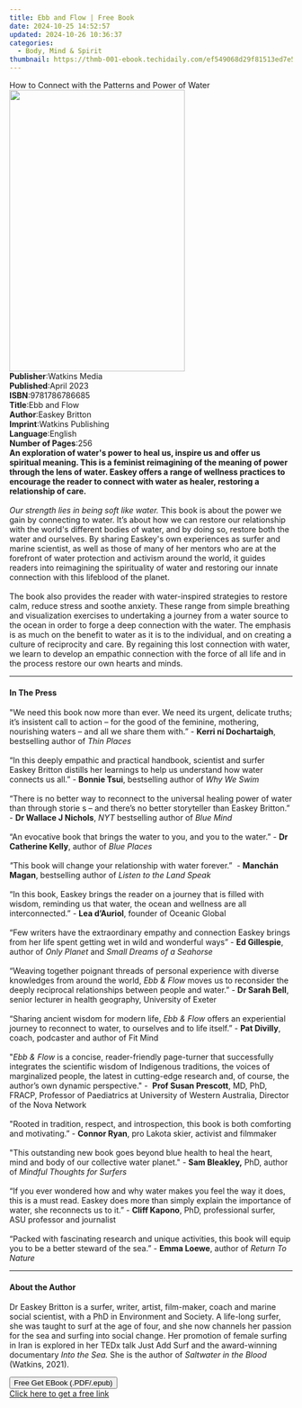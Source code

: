 ```yaml
---
title: Ebb and Flow | Free Book
date: 2024-10-25 14:52:57
updated: 2024-10-26 10:36:37
categories:
  - Body, Mind & Spirit
thumbnail: https://thmb-001-ebook.techidaily.com/ef549068d29f81513ed7e592fec7e47e59f18d80c83a404a29f9e020f144d022.jpg
---
```

<main id="book-container">
  <div class="flex flex-col">
    <div class="book-brief flex-1 py-6 px-4 sm:p-6 md:py-10 md:px-8">
      <!-- brief-->
      <div class="book-brief-main">
        How to Connect with the Patterns and Power of Water
      </div>
    </div>
    <div
      class="book-meta-info flex-1 grid gap-4 col-start-1 col-end-3 row-start-1 sm:mb-6 sm:grid-cols-4 lg:gap-6 lg:col-start-2 lg:row-end-6 lg:row-span-6 lg:mb-0"
    >
      <div
        class="book-meta-info-left place-content-center mt-4 p-4 text-sm leading-6 col-start-2 col-span-2 dark:text-slate-400"
      >
        <img
          class="w-full h-500 object-cover rounded-lg sm:h-255 sm:col-span-2 lg:col-span-full"
          src="https://img-001-ebook.techidaily.com/658e016f2dc611fb1ab3998ff39fb22b461c71486a9f7546345c261294df75ec.jpg"
          alt=""
          width="312"
          height="500"
        />
      </div>
      <div
        class="book-meta-info-right mt-2 col-start-1 row-start-2 col-span-3 self-center"
      >
        <!-- meta data  -->
        <div class="flex flex-col px-4 md:px-8">
          <div class="flex-1">
            <strong>Publisher</strong>:<span class="px-2">Watkins Media</span>
          </div>
          <div class="flex-1">
            <strong>Published</strong>:<span class="px-2">April 2023</span>
          </div>
          <div class="flex-1">
            <strong>ISBN</strong>:<span class="px-2">9781786786685</span>
          </div>
          <div class="flex-1">
            <strong>Title</strong>:<span class="px-2">Ebb and Flow</span>
          </div>
          <div class="flex-1">
            <strong>Author</strong>:<span class="px-2">Easkey Britton</span>
          </div>
          <div class="flex-1">
            <strong>Imprint</strong>:<span class="px-2"
              >Watkins Publishing</span
            >
          </div>
          <div class="flex-1">
            <strong>Language</strong>:<span class="px-2">English</span>
          </div>
          <div class="flex-1">
            <strong>Number of Pages</strong>:<span class="px-2">256</span>
          </div>
        </div>
      </div>
    </div>
    <div class="book-description flex-1 py-6 px-4 sm:p-6 md:py-10 md:px-8">
      <div class="book-description-main">
        <div accordion-content="" id="description">
          <b
            >An exploration of water's power to heal us, inspire us and offer us
            spiritual meaning. This is a feminist reimagining of the meaning of
            power through the lens of water. Easkey offers a range of wellness
            practices to encourage the reader to connect with water as healer,
            restoring a relationship of care.</b
          ><br /><br /><i>Our strength lies in being soft like water.</i> This
          book is about the power we gain by connecting to water. It’s about how
          we can restore our relationship with the world's different bodies of
          water, and by doing so, restore both the water and ourselves. By
          sharing Easkey's own experiences as surfer and marine scientist, as
          well as those of many of her mentors who are at the forefront of water
          protection and activism around the world, it guides readers into
          reimagining the spirituality of water and restoring our innate
          connection with this lifeblood of the planet.<br /><br />The book also
          provides the reader with water-inspired strategies to restore calm,
          reduce stress and soothe anxiety. These range from simple breathing
          and visualization exercises to undertaking a journey from a water
          source to the ocean in order to forge a deep connection with the
          water. The emphasis is as much on the benefit to water as it is to the
          individual, and on creating a culture of reciprocity and care. By
          regaining this lost connection with water, we learn to develop an
          empathic connection with the force of all life and in the process
          restore our own hearts and minds.
        </div>
        <div class="accordion-fader"></div>
      </div>
    </div>
    <div class="book-excerpts flex-1 py-6 px-4 sm:p-6 md:py-10 md:px-8">
      <!-- excerpts-->
      <div class="book-excerpts-main">
        <hr />
        <h4 class="placeholder placeholder-heading">
          <span>In The Press</span>
        </h4>
        <p>
          "We need this book now more than ever. We need its&nbsp;urgent,
          delicate truths; it’s insistent call to action – for the good of the
          feminine, mothering, nourishing waters – and all we share them with.”
          - <b>Kerri ní Dochartaigh</b>, bestselling author of
          <i>Thin Places<br /></i><br />“In this deeply empathic and practical
          handbook, scientist and surfer Easkey Britton distills her learnings
          to help us understand how water connects us all.” -
          <b>Bonnie Tsui</b>, bestselling author of <i>Why We Swim</i
          ><br /><br />“There is no better way to reconnect to the universal
          healing power of water than through storie s – and there’s no better
          storyteller than Easkey Britton.” - <b>Dr Wallace J Nichols</b>,
          <i>NYT</i> bestselling author of <i>Blue Mind<br /></i><br />“An
          evocative book that brings the water to you, and you to the water.” -
          <b>Dr Catherine Kelly</b>, author of <i>Blue Places<br /></i><br /><i
            >"</i
          >This book will change your relationship with water forever.”&nbsp; -
          <b>Manchán Magan</b>, bestselling author of<i>
            Listen to the Land Speak</i
          ><br /><br />“In this book, Easkey brings the reader on a journey that
          is filled with wisdom, reminding us that water, the ocean and wellness
          are all interconnected.” - <b>Lea d’Auriol</b>, founder of Oceanic
          Global<br /><br />“Few writers have the extraordinary empathy and
          connection Easkey brings from her life spent getting wet in wild and
          wonderful ways” - <b>Ed Gillespie</b>, author of
          <i>Only Planet </i>and
          <i>Small Dreams of a Seahorse<br /><br /></i>“Weaving together
          poignant threads of personal experience with diverse knowledges from
          around the world, <i>Ebb &amp; Flow </i>moves us to reconsider the
          deeply reciprocal relationships between people and water.” -
          <b>Dr Sarah Bell</b>, senior lecturer in health geography, University
          of Exeter<br /><br />“Sharing ancient wisdom for modern life,
          <i>Ebb &amp; Flow</i> offers an experiential journey to reconnect to
          water, to ourselves and to life itself.” - <b>Pat Divilly</b>, coach,
          podcaster and author of Fit Mind<i><br /></i><br />"<i
            >Ebb &amp; Flow</i
          >
          is a concise, reader-friendly page-turner that successfully integrates
          the scientific wisdom of Indigenous traditions, the voices of
          marginalized people, the latest in cutting-edge research and, of
          course, the author’s own dynamic perspective." -&nbsp;
          <b>Prof Susan Prescott</b>, MD, PhD, FRACP, Professor of Paediatrics
          at University of Western Australia, Director of the Nova Network<br /><br />"Rooted
          in tradition, respect, and introspection, this book is both comforting
          and motivating.” - <b>Connor Ryan</b>, pro Lakota skier, activist and
          filmmaker<br /><br />"This outstanding new book goes beyond blue
          health to heal the heart, mind and body of our collective water
          planet." - <b>Sam Bleakley,</b> PhD, author of
          <i>Mindful Thoughts for Surfers<br /><br /></i>“If you ever wondered
          how and why water makes you feel the way it does, this is a must read.
          Easkey does more than simply explain the importance of water, she
          reconnects us to it.” - <b>Cliff Kapono</b>, PhD, professional surfer,
          ASU professor and journalist<br /><br />“Packed with fascinating
          research and unique activities, this book will equip you to be a
          better steward of the sea.” - <b>Emma Loewe</b>, author of
          <i>Return To Nature</i>
        </p>
      </div>
    </div>
    <div class="book-about-author flex-1 py-6 px-4 sm:p-6 md:py-10 md:px-8">
      <!-- about author-->
      <div class="book-main-author-main">
        <hr />
        <h4 class="placeholder placeholder-heading">
          <span>About the Author</span>
        </h4>
        <p>
          Dr Easkey Britton is a surfer, writer, artist, film-maker, coach and
          marine social scientist, with a PhD in Environment and Society. A
          life-long surfer, she was taught to surf at the age of four, and she
          now channels her passion for the sea and surfing into social change.
          Her promotion of female surfing in Iran is explored in her TEDx talk
          Just Add Surf and the award-winning documentary
          <i>Into the Sea.</i> She is the author of
          <i>Saltwater in the Blood</i> (Watkins, 2021).
        </p>
      </div>
    </div>
    <div class="book-free-get flex-1 py-6 px-4 sm:p-6 md:py-10 md:px-8">
      <button
        id="btn-free-get"
        class="bg-blue-500 hover:bg-blue-700 text-white font-bold py-2 px-4 rounded"
      >
        Free Get EBook (.PDF/.epub)
      </button>
      <div id="countdown-display" class="px-2 text-lg mt-2"></div>
      <a
        id="free-link"
        class="hidden bg-blue-500 hover:bg-blue-700 text-white font-bold py-2 px-4 rounded"
        href="https://www.ebooks.com/en-us/book/210433115/ebb-and-flow/easkey-britton/"
        target="_blank"
        >Click here to get a free link</a
      >
    </div>
    <script>
      let countdownTime = 0;
      let countdownInterval = null;
      document
        .getElementById('btn-free-get')
        .addEventListener('click', startCountdown);
      function startCountdown() {
        countdownTime = new Date().getTime() + 60000 * 3;
        countdownInterval = setInterval(updateCountdown, 1000);
        document.getElementById('btn-free-get').disabled = true;
        document
          .getElementById('btn-free-get')
          .classList.add('bg-gray-500', 'cursor-not-allowed');
      }
      function updateCountdown() {
        let currentTime = new Date().getTime();
        let timeLeft = countdownTime - currentTime;
        let secondsLeft = Math.floor(timeLeft / 1000);
        document.getElementById('countdown-display').innerHTML =
          `Remaining time: ${secondsLeft} seconds.`;
        if (secondsLeft <= 0) {
          clearInterval(countdownInterval);
          document.getElementById('btn-free-get').classList.add('hidden');
          document.getElementById('free-link').classList.remove('hidden');
          document.getElementById('countdown-display').innerHTML = '';
        }
      }
    </script>
  </div>
</main>
